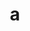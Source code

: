 ---
layout: cake
title:  a
type: cake
bannerimg: /banners/cakebanner
comic: cake_57.png
name: Gone but not Forgotten
hovertext: heh heh
next: 58
prev: 56
---